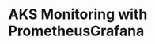 # AKS Monitoring with PrometheusGrafana                                                                                                                                                                                           
